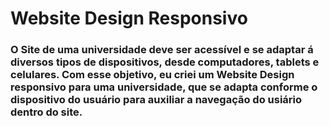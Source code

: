 
# Website Design Responsivo

### O Site de uma universidade deve ser acessível e se adaptar á diversos tipos de dispositivos, desde computadores, tablets e celulares. Com esse objetivo, eu criei um Website Design responsivo para uma universidade, que se adapta conforme o dispositivo do usuário para auxiliar a navegação do usiário dentro do site.










